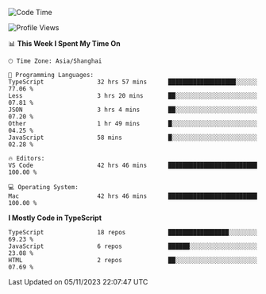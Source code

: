 <!--START_SECTION:waka-->
![Code Time](http://img.shields.io/badge/Code%20Time-5%2C381%20hrs%2036%20mins-blue)

![Profile Views](http://img.shields.io/badge/Profile%20Views-1-blue)

📊 **This Week I Spent My Time On** 

```text
🕑︎ Time Zone: Asia/Shanghai

💬 Programming Languages: 
TypeScript               32 hrs 57 mins      ███████████████████░░░░░░   77.06 % 
Less                     3 hrs 20 mins       ██░░░░░░░░░░░░░░░░░░░░░░░   07.81 % 
JSON                     3 hrs 4 mins        ██░░░░░░░░░░░░░░░░░░░░░░░   07.20 % 
Other                    1 hr 49 mins        █░░░░░░░░░░░░░░░░░░░░░░░░   04.25 % 
JavaScript               58 mins             █░░░░░░░░░░░░░░░░░░░░░░░░   02.28 % 

🔥 Editors: 
VS Code                  42 hrs 46 mins      █████████████████████████   100.00 % 

💻 Operating System: 
Mac                      42 hrs 46 mins      █████████████████████████   100.00 % 
```

**I Mostly Code in TypeScript** 

```text
TypeScript               18 repos            █████████████████░░░░░░░░   69.23 % 
JavaScript               6 repos             ██████░░░░░░░░░░░░░░░░░░░   23.08 % 
HTML                     2 repos             ██░░░░░░░░░░░░░░░░░░░░░░░   07.69 % 
```




 Last Updated on 05/11/2023 22:07:47 UTC
<!--END_SECTION:waka-->
